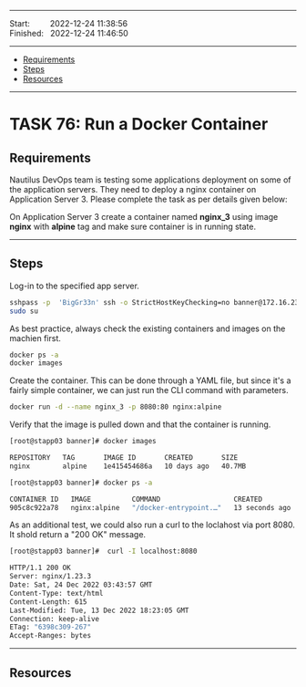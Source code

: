 
------------------------------

Start: &nbsp;&nbsp;&nbsp;&nbsp;&nbsp;&nbsp;&nbsp;&nbsp;2022-12-24 11:38:56  
Finished: &nbsp;&nbsp;2022-12-24 11:46:50

------------------------------

- [Requirements](#requirements)
- [Steps](#steps)
- [Resources](#resources)

------------------------------

# TASK 76: Run a Docker Container

## Requirements

Nautilus DevOps team is testing some applications deployment on some of the application servers. They need to deploy a nginx container on Application Server 3. Please complete the task as per details given below:

On Application Server 3 create a container named **nginx_3** using image **nginx** with **alpine** tag and make sure container is in running state.

------------------------------

## Steps

Log-in to the specified app server.

```bash
sshpass -p  'BigGr33n' ssh -o StrictHostKeyChecking=no banner@172.16.238.12
sudo su
```

As best practice, always check the existing containers and images on the machien first.

```bash
docker ps -a 
docker images 
```

Create the container. This can be done through a YAML file, but since it's a fairly simple container, we can just run the CLI command with parameters.
```bash
docker run -d --name nginx_3 -p 8080:80 nginx:alpine
```

Verify that the image is pulled down and that the container is running.

```bash
[root@stapp03 banner]# docker images

REPOSITORY   TAG       IMAGE ID       CREATED       SIZE
nginx        alpine    1e415454686a   10 days ago   40.7MB  
```

```bash
[root@stapp03 banner]# docker ps -a 

CONTAINER ID   IMAGE          COMMAND                  CREATED          STATUS          PORTS                  NAMES
905c8c922a78   nginx:alpine   "/docker-entrypoint.…"   13 seconds ago   Up 11 seconds   0.0.0.0:8080->80/tcp   nginx_3  
```

As an additional test, we could also run a curl to the loclahost via port 8080. It shold return a "200 OK" message.

```bash
[root@stapp03 banner]#  curl -I localhost:8080

HTTP/1.1 200 OK
Server: nginx/1.23.3
Date: Sat, 24 Dec 2022 03:43:57 GMT
Content-Type: text/html
Content-Length: 615
Last-Modified: Tue, 13 Dec 2022 18:23:05 GMT
Connection: keep-alive
ETag: "6398c309-267"
Accept-Ranges: bytes  
```

------------------------------

## Resources